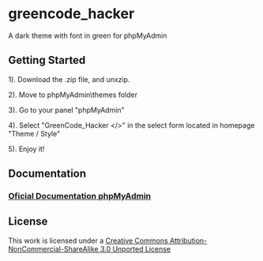 greencode_hacker
================

A dark theme with font in green for phpMyAdmin

Getting Started
------------

1). Download the .zip file, and unxzip.

2). Move to phpMyAdmin\themes folder

3). Go to your panel "phpMyAdmin"

4). Select "GreenCode_Hacker </>" in the select form located in homepage "Theme / Style"

5). Enjoy it!

Documentation
---------------

### [Oficial Documentation phpMyAdmin](http://www.phpmyadmin.net/home_page/themes.php)

License
---------------

This work is licensed under a [Creative Commons Attribution-NonCommercial-ShareAlike 3.0 Unported License](http://creativecommons.org/licenses/by-nc-sa/3.0/)